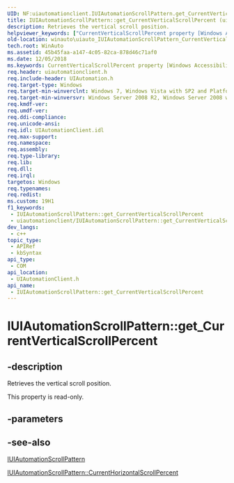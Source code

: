 ```yaml
---
UID: NF:uiautomationclient.IUIAutomationScrollPattern.get_CurrentVerticalScrollPercent
title: IUIAutomationScrollPattern::get_CurrentVerticalScrollPercent (uiautomationclient.h)
description: Retrieves the vertical scroll position.
helpviewer_keywords: ["CurrentVerticalScrollPercent property [Windows Accessibility]","CurrentVerticalScrollPercent property [Windows Accessibility]","IUIAutomationScrollPattern interface","IUIAutomationScrollPattern interface [Windows Accessibility]","CurrentVerticalScrollPercent property","IUIAutomationScrollPattern.CurrentVerticalScrollPercent","IUIAutomationScrollPattern.get_CurrentVerticalScrollPercent","IUIAutomationScrollPattern::CurrentVerticalScrollPercent","IUIAutomationScrollPattern::get_CurrentVerticalScrollPercent","get_CurrentVerticalScrollPercent","uiauto.uiauto_IUIAutomationScrollPattern_CurrentVerticalScrollPercent","uiauto_IUIAutomationScrollPattern_CurrentVerticalScrollPercent","uiautomationclient/IUIAutomationScrollPattern::CurrentVerticalScrollPercent","uiautomationclient/IUIAutomationScrollPattern::get_CurrentVerticalScrollPercent","winauto.uiauto_IUIAutomationScrollPattern_CurrentVerticalScrollPercent"]
old-location: winauto\uiauto_IUIAutomationScrollPattern_CurrentVerticalScrollPercent.htm
tech.root: WinAuto
ms.assetid: 45b45faa-a147-4c05-82ca-878d46c71af0
ms.date: 12/05/2018
ms.keywords: CurrentVerticalScrollPercent property [Windows Accessibility], CurrentVerticalScrollPercent property [Windows Accessibility],IUIAutomationScrollPattern interface, IUIAutomationScrollPattern interface [Windows Accessibility],CurrentVerticalScrollPercent property, IUIAutomationScrollPattern.CurrentVerticalScrollPercent, IUIAutomationScrollPattern.get_CurrentVerticalScrollPercent, IUIAutomationScrollPattern::CurrentVerticalScrollPercent, IUIAutomationScrollPattern::get_CurrentVerticalScrollPercent, get_CurrentVerticalScrollPercent, uiauto.uiauto_IUIAutomationScrollPattern_CurrentVerticalScrollPercent, uiauto_IUIAutomationScrollPattern_CurrentVerticalScrollPercent, uiautomationclient/IUIAutomationScrollPattern::CurrentVerticalScrollPercent, uiautomationclient/IUIAutomationScrollPattern::get_CurrentVerticalScrollPercent, winauto.uiauto_IUIAutomationScrollPattern_CurrentVerticalScrollPercent
req.header: uiautomationclient.h
req.include-header: UIAutomation.h
req.target-type: Windows
req.target-min-winverclnt: Windows 7, Windows Vista with SP2 and Platform Update for Windows Vista, Windows XP with SP3 and Platform Update for Windows Vista [desktop apps only]
req.target-min-winversvr: Windows Server 2008 R2, Windows Server 2008 with SP2 and Platform Update for Windows Server 2008, Windows Server 2003 with SP2 and Platform Update for Windows Server 2008 [desktop apps only]
req.kmdf-ver: 
req.umdf-ver: 
req.ddi-compliance: 
req.unicode-ansi: 
req.idl: UIAutomationClient.idl
req.max-support: 
req.namespace: 
req.assembly: 
req.type-library: 
req.lib: 
req.dll: 
req.irql: 
targetos: Windows
req.typenames: 
req.redist: 
ms.custom: 19H1
f1_keywords:
 - IUIAutomationScrollPattern::get_CurrentVerticalScrollPercent
 - uiautomationclient/IUIAutomationScrollPattern::get_CurrentVerticalScrollPercent
dev_langs:
 - c++
topic_type:
 - APIRef
 - kbSyntax
api_type:
 - COM
api_location:
 - UIAutomationClient.h
api_name:
 - IUIAutomationScrollPattern::get_CurrentVerticalScrollPercent
---
```


# IUIAutomationScrollPattern::get_CurrentVerticalScrollPercent


## -description

Retrieves the vertical scroll position.

This property is read-only.

## -parameters

## -see-also

<a href="/windows/desktop/api/uiautomationclient/nn-uiautomationclient-iuiautomationscrollpattern">IUIAutomationScrollPattern</a>



<a href="/windows/desktop/api/uiautomationclient/nf-uiautomationclient-iuiautomationscrollpattern-get_currenthorizontalscrollpercent">IUIAutomationScrollPattern::CurrentHorizontalScrollPercent</a>

